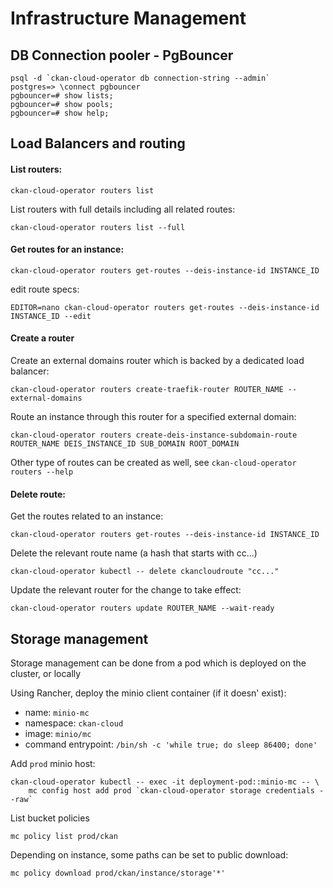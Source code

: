 # Infrastructure Management


## DB Connection pooler - PgBouncer

```
psql -d `ckan-cloud-operator db connection-string --admin`
postgres=> \connect pgbouncer
pgbouncer=# show lists;
pgbouncer=# show pools;
pgbouncer=# show help;
```


## Load Balancers and routing

#### List routers:

```
ckan-cloud-operator routers list
```

List routers with full details including all related routes:

```
ckan-cloud-operator routers list --full
```

#### Get routes for an instance:

```
ckan-cloud-operator routers get-routes --deis-instance-id INSTANCE_ID
```

edit route specs:

```
EDITOR=nano ckan-cloud-operator routers get-routes --deis-instance-id INSTANCE_ID --edit
```

#### Create a router

Create an external domains router which is backed by a dedicated load balancer:

```
ckan-cloud-operator routers create-traefik-router ROUTER_NAME --external-domains
```

Route an instance through this router for a specified external domain:

```
ckan-cloud-operator routers create-deis-instance-subdomain-route ROUTER_NAME DEIS_INSTANCE_ID SUB_DOMAIN ROOT_DOMAIN
```

Other type of routes can be created as well, see `ckan-cloud-operator routers --help`

#### Delete route:

Get the routes related to an instance:

```
ckan-cloud-operator routers get-routes --deis-instance-id INSTANCE_ID
```

Delete the relevant route name (a hash that starts with cc...)

```
ckan-cloud-operator kubectl -- delete ckancloudroute "cc..."
```

Update the relevant router for the change to take effect:

```
ckan-cloud-operator routers update ROUTER_NAME --wait-ready
```


## Storage management

Storage management can be done from a pod which is deployed on the cluster, or locally

Using Rancher, deploy the minio client container (if it doesn' exist):

* name: `minio-mc`
* namespace: `ckan-cloud`
* image: `minio/mc`
* command entrypoint: `/bin/sh -c 'while true; do sleep 86400; done'`

Add `prod` minio host:

```
ckan-cloud-operator kubectl -- exec -it deployment-pod::minio-mc -- \
    mc config host add prod `ckan-cloud-operator storage credentials --raw`
```

List bucket policies

```
mc policy list prod/ckan
```

Depending on instance, some paths can be set to public download:

```
mc policy download prod/ckan/instance/storage'*'
```
